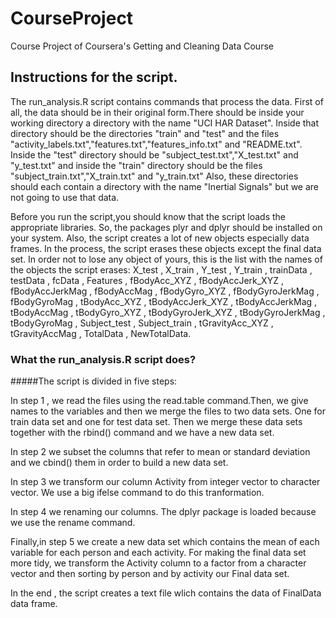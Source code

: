 # CourseProject
Course Project of Coursera's Getting and Cleaning Data Course

## Instructions for the script.

  The run_analysis.R script contains commands that process the data.
First of all, the data should be in their original form.There should be 
inside your working directory a directory with the name "UCI HAR Dataset".
Inside that directory should be the directories "train" and "test" and the files 
"activity_labels.txt","features.txt","features_info.txt" and "README.txt".
Inside the "test" directory should be "subject_test.txt","X_test.txt" and "y_test.txt"
and inside the "train" directory should be the files "subject_train.txt","X_train.txt" 
and "y_train.txt" Also, these directories should each contain a directory with the name "Inertial Signals"
 but we are not going to use that data.
 
   Before you run the script,you should know that the script loads the appropriate libraries. So, the packages plyr 
   and dplyr should be installed on your system. Also, the script creates a lot of new objects especially data 
   frames. In the process, the script erases these objects except the final data set. In order not to lose any
   object of yours, this is the list with the names of the objects the script erases:
   X_test , X_train , Y_test , Y_train , trainData , testData , fcData , Features , fBodyAcc_XYZ , fBodyAccJerk_XYZ ,
   fBodyAccJerkMag , fBodyAccMag , fBodyGyro_XYZ , fBodyGyroJerkMag , fBodyGyroMag , tBodyAcc_XYZ , tBodyAccJerk_XYZ ,
   tBodyAccJerkMag , tBodyAccMag , tBodyGyro_XYZ , tBodyGyroJerk_XYZ , tBodyGyroJerkMag , tBodyGyroMag , Subject_test ,
   Subject_train , tGravityAcc_XYZ , tGravityAccMag , TotalData , NewTotalData.
   
### What the run_analysis.R script does?

#####The script is divided in five steps:

In step 1 , we read the files using the read.table command.Then, we give names to the variables
and then we merge the files to two data sets. One for train data set and one for test data set.
Then we merge these data sets together with the rbind() command and we have a new data set.

In step 2 we subset the columns that refer to mean or standard deviation and we cbind() them in order 
to build a new data set.

In step 3 we transform our column Activity from integer vector to character vector. We use a big ifelse command
to do this tranformation.

In step 4 we renaming our columns. The dplyr package is loaded because we use the rename command.

Finally,in step 5 we create a new data set which contains the mean of each variable for each person and each activity.
For making the final data set more tidy, we transform the Activity column to a factor from a character vector and then
sorting by person and by activity our Final data set.

In the end , the script creates a text file wlich contains the data of FinalData data frame.
